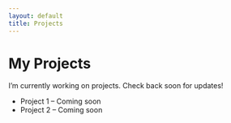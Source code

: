 ```yaml
---
layout: default
title: Projects
---
```


# My Projects

I’m currently working on projects. Check back soon for updates!

- Project 1 – Coming soon
- Project 2 – Coming soon
